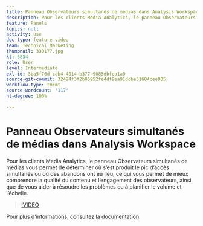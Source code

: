```yaml
---
title: Panneau Observateurs simultanés de médias dans Analysis Workspace
description: Pour les clients Media Analytics, le panneau Observateurs simultanés de médias vous permet de déterminer où s’est produit le pic d’accès simultanés ou où des abandons ont eu lieu, ce qui vous permet de mieux comprendre la qualité du contenu et l’engagement des observateurs, ainsi que de vous aider à résoudre les problèmes ou à planifier le volume et l’échelle.
feature: Panels
topics: null
activity: use
doc-type: feature video
team: Technical Marketing
thumbnail: 330177.jpg
kt: 6834
role: User
level: Intermediate
exl-id: 3ba5f76d-cab4-4014-b377-9083dbfea1a0
source-git-commit: 32424f3f2b05952fe4df9ea91dcbe51684cee905
workflow-type: tm+mt
source-wordcount: '117'
ht-degree: 100%

---
```


# Panneau Observateurs simultanés de médias dans Analysis Workspace

Pour les clients Media Analytics, le panneau Observateurs simultanés de médias vous permet de déterminer où s’est produit le pic d’accès simultanés ou où des abandons ont eu lieu, ce qui vous permet de mieux comprendre la qualité du contenu et l’engagement des observateurs, ainsi que de vous aider à résoudre les problèmes ou à planifier le volume et l’échelle.

>[!VIDEO](https://video.tv.adobe.com/v/330177/?quality=12&learn=on)

Pour plus d’informations, consultez la [documentation](https://experienceleague.adobe.com/docs/analytics/analyze/analysis-workspace/panels/media-concurrent-viewers.html?lang=fr#analysis-workspace).
